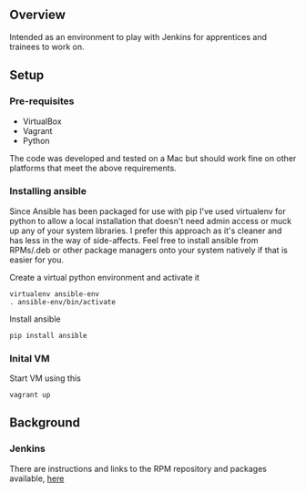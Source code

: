## Overview

Intended as an environment to play with Jenkins for apprentices and trainees to work on.

## Setup

### Pre-requisites

* VirtualBox
* Vagrant
* Python 

The code was developed and tested on a Mac but should work fine on other platforms that meet the above requirements.


### Installing ansible

Since Ansible has been packaged for use with pip I've used virtualenv for python to allow a local installation that doesn't need admin access or muck up any of your system libraries.  I prefer this approach as it's cleaner and has less in the way of side-affects.  Feel free to install ansible from RPMs/.deb or other package managers onto your system natively if that is easier for you.

Create a virtual python environment and activate it

```
virtualenv ansible-env
. ansible-env/bin/activate
```

Install ansible

```
pip install ansible
```

### Inital VM

Start VM using this

```
vagrant up
```

## Background

### Jenkins

There are instructions and links to the RPM repository and packages available, [here](https://wiki.jenkins-ci.org/display/JENKINS/Installing+Jenkins+on+Red+Hat+distributions)
